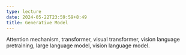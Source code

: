 ```yaml
---
type: lecture
date: 2024-05-22T23:59:59+8:49
title: Generative Model
---
```

Attention mechanism, transformer, visual transformer, vision language pretraining, large language model, vision language model.